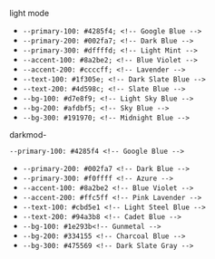    light mode
 - `--primary-100: #4285f4; <!-- Google Blue -->`
- `--primary-200: #002fa7; <!-- Dark Blue -->`
- `--primary-300: #dffffd; <!-- Light Mint -->`
- `--accent-100: #8a2be2; <!-- Blue Violet -->`
- `--accent-200: #ccccff; <!-- Lavender -->`
- `--text-100: #1f305e; <!-- Dark Slate Blue -->`
- `--text-200: #4d598c; <!-- Slate Blue -->`
- `--bg-100: #d7e8f9; <!-- Light Sky Blue -->`
- `--bg-200: #afdbf5; <!-- Sky Blue -->`
- `--bg-300: #191970; <!-- Midnight Blue -->`


      
darkmod- 

`--primary-100: #4285f4 <!-- Google Blue -->`
- `--primary-200: #002fa7 <!-- Dark Blue -->`
- `--primary-300: #f0ffff <!-- Azure -->`
- `--accent-100: #8a2be2 <!-- Blue Violet -->`
- `--accent-200: #ffc5ff <!-- Pink Lavender -->`
- `--text-100: #cbd5e1 <!-- Light Steel Blue -->`
- `--text-200: #94a3b8 <!-- Cadet Blue -->`
- `--bg-100: #1e293b<!-- Gunmetal -->`
- `--bg-200: #334155 <!-- Charcoal Blue -->`
- `--bg-300: #475569 <!-- Dark Slate Gray -->`
